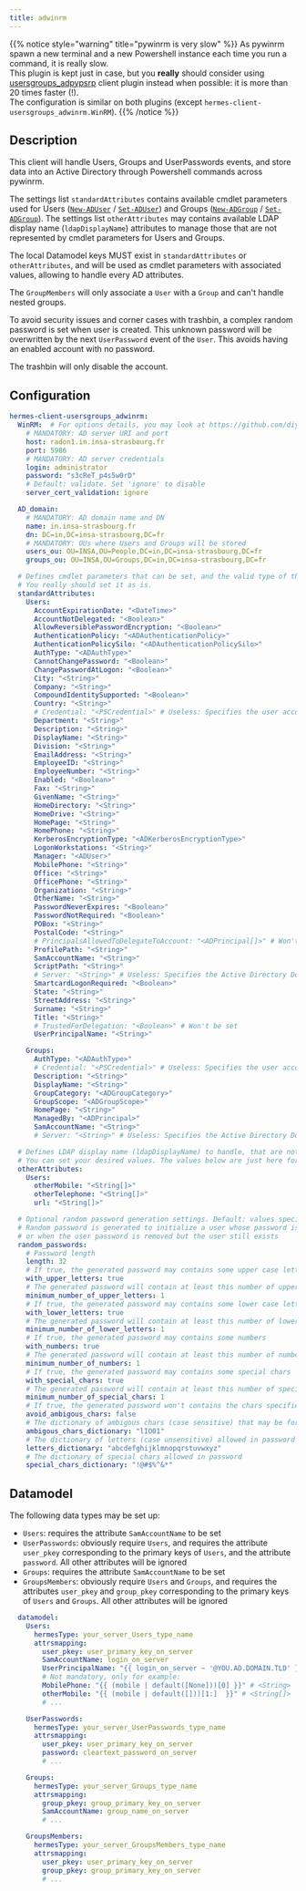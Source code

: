 ```yaml
---
title: adwinrm
---
```


{{% notice style="warning" title="pywinrm is very slow" %}}
As pywinrm spawn a new terminal and a new Powershell instance each time you run a command, it is really slow.  
This plugin is kept just in case, but you **really** should consider using [usersgroups_adpypsrp](../usersgroups_adpypsrp/) client plugin instead when possible: it is more than 20 times faster (!).  
The configuration is similar on both plugins (except `hermes-client-usersgroups_adwinrm.WinRM`).
{{% /notice %}}

## Description

This client will handle Users, Groups and UserPasswords events, and store data into an Active Directory through Powershell commands across pywinrm.

The settings list `standardAttributes` contains available cmdlet parameters used for Users ([`New-ADUser`](https://learn.microsoft.com/en-us/powershell/module/activedirectory/new-aduser) / [`Set-ADUser`](https://learn.microsoft.com/en-us/powershell/module/activedirectory/set-aduser)) and Groups ([`New-ADGroup`](https://learn.microsoft.com/en-us/powershell/module/activedirectory/new-adgroup) / [`Set-ADGroup`](https://learn.microsoft.com/en-us/powershell/module/activedirectory/set-adgroup)).
The settings list `otherAttributes` may contains available LDAP display name (`ldapDisplayName`) attributes to manage those that are not represented by cmdlet parameters for Users and Groups.

The local Datamodel keys MUST exist in `standardAttributes` or `otherAttributes`, and will be used as cmdlet parameters with associated values, allowing to handle every AD attributes.

The `GroupMembers` will only associate a `User` with a `Group` and can't handle nested groups.

To avoid security issues and corner cases with trashbin, a complex random password is set when user is created. This unknown password will be overwritten by the next `UserPassword` event of the `User`. This avoids having an enabled account with no password.

The trashbin will only disable the account.

## Configuration

```yaml
hermes-client-usersgroups_adwinrm:
  WinRM:  # For options details, you may look at https://github.com/diyan/pywinrm/#run-process-with-low-level-api-with-domain-user-disabling-https-cert-validation
    # MANDATORY: AD server URI and port
    host: radon1.in.insa-strasbourg.fr
    port: 5986
    # MANDATORY: AD server credentials
    login: administrator
    password: "s3cReT_p4s5w0rD"
    # Default: validate. Set 'ignore' to disable
    server_cert_validation: ignore

  AD_domain:
    # MANDATORY: AD domain name and DN
    name: in.insa-strasbourg.fr
    dn: DC=in,DC=insa-strasbourg,DC=fr
    # MANDATORY: OUs where Users and Groups will be stored
    users_ou: OU=INSA,OU=People,DC=in,DC=insa-strasbourg,DC=fr
    groups_ou: OU=INSA,OU=Groups,DC=in,DC=insa-strasbourg,DC=fr

  # Defines cmdlet parameters that can be set, and the valid type of the associated value
  # You really should set it as is.
  standardAttributes:
    Users:
      AccountExpirationDate: "<DateTime>"
      AccountNotDelegated: "<Boolean>"
      AllowReversiblePasswordEncryption: "<Boolean>"
      AuthenticationPolicy: "<ADAuthenticationPolicy>"
      AuthenticationPolicySilo: "<ADAuthenticationPolicySilo>"
      AuthType: "<ADAuthType>"
      CannotChangePassword: "<Boolean>"
      ChangePasswordAtLogon: "<Boolean>"
      City: "<String>"
      Company: "<String>"
      CompoundIdentitySupported: "<Boolean>"
      Country: "<String>"
      # Credential: "<PSCredential>" # Useless: Specifies the user account credentials to use to perform this task
      Department: "<String>"
      Description: "<String>"
      DisplayName: "<String>"
      Division: "<String>"
      EmailAddress: "<String>"
      EmployeeID: "<String>"
      EmployeeNumber: "<String>"
      Enabled: "<Boolean>"
      Fax: "<String>"
      GivenName: "<String>"
      HomeDirectory: "<String>"
      HomeDrive: "<String>"
      HomePage: "<String>"
      HomePhone: "<String>"
      KerberosEncryptionType: "<ADKerberosEncryptionType>"
      LogonWorkstations: "<String>"
      Manager: "<ADUser>"
      MobilePhone: "<String>"
      Office: "<String>"
      OfficePhone: "<String>"
      Organization: "<String>"
      OtherName: "<String>"
      PasswordNeverExpires: "<Boolean>"
      PasswordNotRequired: "<Boolean>"
      POBox: "<String>"
      PostalCode: "<String>"
      # PrincipalsAllowedToDelegateToAccount: "<ADPrincipal[]>" # Won't be set
      ProfilePath: "<String>"
      SamAccountName: "<String>"
      ScriptPath: "<String>"
      # Server: "<String>" # Useless: Specifies the Active Directory Domain Services instance to connect to
      SmartcardLogonRequired: "<Boolean>"
      State: "<String>"
      StreetAddress: "<String>"
      Surname: "<String>"
      Title: "<String>"
      # TrustedForDelegation: "<Boolean>" # Won't be set
      UserPrincipalName: "<String>"

    Groups:
      AuthType: "<ADAuthType>"
      # Credential: "<PSCredential>" # Useless: Specifies the user account credentials to use to perform this task
      Description: "<String>"
      DisplayName: "<String>"
      GroupCategory: "<ADGroupCategory>"
      GroupScope: "<ADGroupScope>"
      HomePage: "<String>"
      ManagedBy: "<ADPrincipal>"
      SamAccountName: "<String>"
      # Server: "<String>" # Useless: Specifies the Active Directory Domain Services instance to connect to

  # Defines LDAP display name (ldapDisplayName) to handle, that are not handled with standardAttributes.
  # You can set your desired values. The values below are just here for example.
  otherAttributes:
    Users:
      otherMobile: "<String[]>"
      otherTelephone: "<String[]>"
      url: "<String[]>"

  # Optional random password generation settings. Default: values specified below
  # Random password is generated to initialize a user whose password is not yet available,
  # or when the user password is removed but the user still exists
  random_passwords:
    # Password length
    length: 32
    # If true, the generated password may contains some upper case letters
    with_upper_letters: true
    # The generated password will contain at least this number of upper case letters
    minimum_number_of_upper_letters: 1
    # If true, the generated password may contains some lower case letters
    with_lower_letters: true
    # The generated password will contain at least this number of lower case letters
    minimum_number_of_lower_letters: 1
    # If true, the generated password may contains some numbers
    with_numbers: true
    # The generated password will contain at least this number of numbers
    minimum_number_of_numbers: 1
    # If true, the generated password may contains some special chars
    with_special_chars: true
    # The generated password will contain at least this number of special chars
    minimum_number_of_special_chars: 1
    # If true, the generated password won't contains the chars specified in 'ambigous_chars_dictionary'
    avoid_ambigous_chars: false
    # The dictionary of ambigous chars (case sensitive) that may be forbidden in password, even if some are present in other dictionnaries
    ambigous_chars_dictionary: "lIO01"
    # The dictionary of letters (case unsensitive) allowed in password
    letters_dictionary: "abcdefghijklmnopqrstuvwxyz"
    # The dictionary of special chars allowed in password
    special_chars_dictionary: "!@#$%^&*"
```

## Datamodel

The following data types may be set up:

- `Users`: requires the attribute `SamAccountName` to be set
- `UserPasswords`: obviously require `Users`, and requires the attribute `user_pkey` corresponding to the primary keys of `Users`, and the attribute `password`. All other attributes will be ignored
- `Groups`: requires the attribute `SamAccountName` to be set
- `GroupsMembers`: obviously require `Users` and `Groups`, and requires the attributes `user_pkey` and `group_pkey` corresponding to the primary keys of `Users` and `Groups`. All other attributes will be ignored

```yaml
  datamodel:
    Users:
      hermesType: your_server_Users_type_name
      attrsmapping:
        user_pkey: user_primary_key_on_server
        SamAccountName: login_on_server
        UserPrincipalName: "{{ login_on_server ~ '@YOU.AD.DOMAIN.TLD' }}"
        # Not mandatory, only for example:
        MobilePhone: "{{ (mobile | default([None]))[0] }}" # <String>
        otherMobile: "{{ (mobile | default([]))[1:]  }}" # <String[]>
        # ...

    UserPasswords:
      hermesType: your_server_UserPasswords_type_name
      attrsmapping:
        user_pkey: user_primary_key_on_server
        password: cleartext_password_on_server
        # ...

    Groups:
      hermesType: your_server_Groups_type_name
      attrsmapping:
        group_pkey: group_primary_key_on_server
        SamAccountName: group_name_on_server
        # ...

    GroupsMembers:
      hermesType: your_server_GroupsMembers_type_name
      attrsmapping:
        user_pkey: user_primary_key_on_server
        group_pkey: group_primary_key_on_server
        # ...
```
